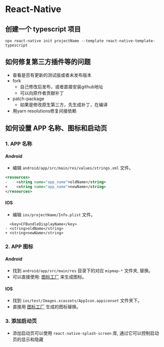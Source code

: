 # React-Native

## 创建一个 typescript 项目

`npx react-native init projectName --template react-native-template-typescript`

## 如何修复第三方插件等的问题

- 查看是否有更新的测试版或者未发布版本
- fork
  - 自己修改后发布，或者直接安装github地址
  - 可以向原作者贡献补丁
- patch-package
  - 如果是修改原生第三方，先生成补丁，在编译
- 用yarn resolutions修复间接依赖

## 如何设置 APP 名称、图标和启动页

### 1. APP 名称

#### Android

- 编辑 `android/app/src/main/res/values/strings.xml` 文件。
```xml
<resources>
-    <string name="app_name">oldName</string>
+    <string name="app_name">newName</string>
</resources>
```

#### IOS

- 编辑 `ios/projectName/Info.plist` 文件。
```plist
  <key>CFBundleDisplayName</key>
- <string>oldName</string>
+ <string>newName</string>
```

### 2. APP 图标

#### Android

- 找到 `android/app/src/main/res` 目录下的对应 `mipmap-*` 文件夹, 替换。
- 可以直接使用: [图标工厂](https://icon.wuruihong.com) 来生成图标。

#### IOS

- 找到 `ios/test/Images.xcassets/AppIcon.appiconset` 文件夹下。
- 直接用 [图标工厂](https://icon.wuruihong.com) 生成的图标替换。

### 3. 添加启动页

- 添加启动页可以使用 `react-native-splash-screen` 库, 通过它可以控制启动页的显示和隐藏
